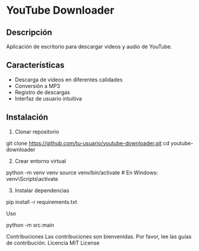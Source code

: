 # YouTube Downloader

## Descripción
Aplicación de escritorio para descargar videos y audio de YouTube.

## Características
- Descarga de videos en diferentes calidades
- Conversión a MP3
- Registro de descargas
- Interfaz de usuario intuitiva

## Instalación

1. Clonar repositorio

git clone https://github.com/tu-usuario/youtube-downloader.git
cd youtube-downloader

2. Crear entorno virtual

python -m venv venv
source venv/bin/activate  # En Windows: venv\Scripts\activate

3. Instalar dependencias

pip install -r requirements.txt

Uso

python -m src.main

Contribuciones
Las contribuciones son bienvenidas. Por favor, lee las guías de contribución.
Licencia
MIT License